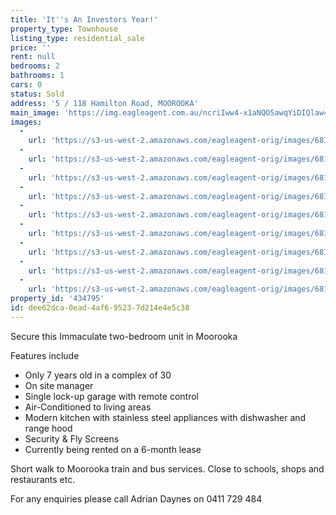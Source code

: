 ```yaml
---
title: 'It''s An Investors Year!'
property_type: Townhouse
listing_type: residential_sale
price: ''
rent: null
bedrooms: 2
bathrooms: 1
cars: 0
status: Sold
address: '5 / 118 Hamilton Road, MOOROOKA'
main_image: 'https://img.eagleagent.com.au/ncriIww4-x1aNQO5awqYiDIQlaw=/1280x854/smart/https://s3-us-west-2.amazonaws.com/eagleagent-orig/images/6818053/103979683-image-M.jpg'
images:
  -
    url: 'https://s3-us-west-2.amazonaws.com/eagleagent-orig/images/6818061/103979683-image-H.jpg'
  -
    url: 'https://s3-us-west-2.amazonaws.com/eagleagent-orig/images/6818060/103979683-image-G.jpg'
  -
    url: 'https://s3-us-west-2.amazonaws.com/eagleagent-orig/images/6818059/103979683-image-F.jpg'
  -
    url: 'https://s3-us-west-2.amazonaws.com/eagleagent-orig/images/6818058/103979683-image-E.jpg'
  -
    url: 'https://s3-us-west-2.amazonaws.com/eagleagent-orig/images/6818057/103979683-image-D.jpg'
  -
    url: 'https://s3-us-west-2.amazonaws.com/eagleagent-orig/images/6818056/103979683-image-C.jpg'
  -
    url: 'https://s3-us-west-2.amazonaws.com/eagleagent-orig/images/6818055/103979683-image-B.jpg'
  -
    url: 'https://s3-us-west-2.amazonaws.com/eagleagent-orig/images/6818054/103979683-image-A.jpg'
  -
    url: 'https://s3-us-west-2.amazonaws.com/eagleagent-orig/images/6818053/103979683-image-M.jpg'
property_id: '434795'
id: dee62dca-0ead-4af6-9523-7d214e4e5c38
---
```

Secure this Immaculate two-bedroom unit in Moorooka

Features include
- Only 7 years old in a complex of 30
- On site manager
- Single lock-up garage with remote control
- Air-Conditioned to living areas
- Modern kitchen with stainless steel appliances with dishwasher and range hood
- Security & Fly Screens
- Currently being rented on a 6-month lease

Short walk to Moorooka train and bus services.
Close to schools, shops and restaurants etc.

For any enquiries please call Adrian Daynes on 0411 729 484